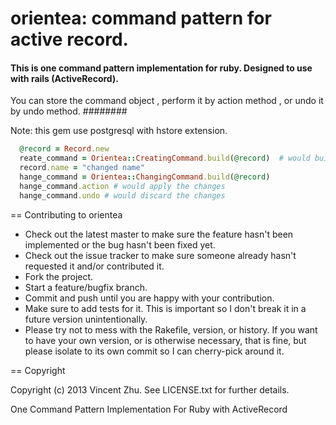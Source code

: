 orientea: command pattern for active record. 
========

#### This is one command pattern implementation for ruby. Designed to use with rails (ActiveRecord).
You can store the command object , perform it by action method , or undo it by undo method. ########

Note: this gem use postgresql with hstore extension.

```ruby
  @record = Record.new
  reate_command = Orientea::CreatingCommand.build(@record)  # would build and save the command
  record.name = "changed name"
  hange_command = Orientea::ChangingCommand.build(@record)  
  hange_command.action # would apply the changes
  hange_command.undo # would discard the changes
```



== Contributing to orientea
 
* Check out the latest master to make sure the feature hasn't been implemented or the bug hasn't been fixed yet.
* Check out the issue tracker to make sure someone already hasn't requested it and/or contributed it.
* Fork the project.
* Start a feature/bugfix branch.
* Commit and push until you are happy with your contribution.
* Make sure to add tests for it. This is important so I don't break it in a future version unintentionally.
* Please try not to mess with the Rakefile, version, or history. If you want to have your own version, or is otherwise necessary, that is fine, but please isolate to its own commit so I can cherry-pick around it.

== Copyright

Copyright (c) 2013 Vincent Zhu. See LICENSE.txt for
further details.


One Command Pattern Implementation For Ruby with ActiveRecord
